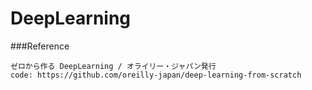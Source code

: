 # DeepLearning

###Reference
```
ゼロから作る DeepLearning / オライリー・ジャパン発行
code: https://github.com/oreilly-japan/deep-learning-from-scratch
```
